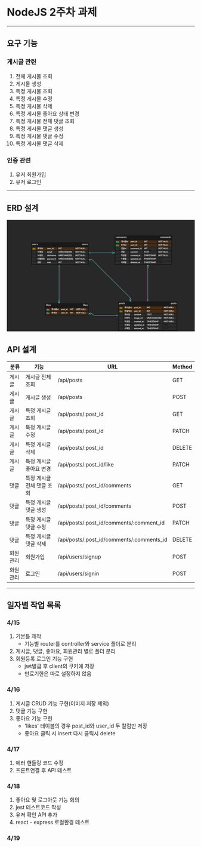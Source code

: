 # NodeJS 2주차 과제
<hr />

## 요구 기능
### 게시글 관련
1. 전체 게시물 조회
2. 게시물 생성
3. 특정 게시물 조회
4. 특정 게시물 수정
5. 특정 게시물 삭제
6. 특정 게시물 좋아요 상태 변경
7. 특정 게시물 전체 댓글 조회
8. 특정 게시물 댓글 생성
9. 특정 게시물 댓글 수정
10. 특정 게시물 댓글 삭제

### 인증 관련
1. 유저 회원가입
2. 유저 로그인
<hr />

## ERD 설계
![설계도](./assets/NodeJS-Week2%20(3).png)

## API 설계

분류|기능|URL|Method|
---|---|---|---|
게시글|게시글 전체 조회|/api/posts|GET|
게시글|게시글 생성|/api/posts|POST|
게시글|특정 게시글 조회|/api/posts/:post_id|GET|
게시글|특정 게시글 수정|/api/posts/:post_id|PATCH|
게시글|특정 게시글 삭제|/api/posts/:post_id|DELETE|
게시글|특정 게시글 좋아요 변경|/api/posts/:post_id/like|PATCH|
댓글|특정 게시글 전체 댓글 조회|/api/posts/:post_id/comments|GET|
댓글|특정 게시글 댓글 생성|/api/posts/:post_id/comments|POST|
댓글|특정 게시글 댓글 수정|/api/posts/:post_id/comments/:comment_id|PATCH|
댓글|특정 게시글 댓글 삭제|/api/posts/:post_id/comments/:comments_id|DELETE|
회원관리|회원가입|/api/users/signup|POST|
회원관리| 로그인 |/api/users/signin|POST|

<hr />

## 일자별 작업 목록
### 4/15
1. 기본틀 제작
    - 기능별 router를 controller와 service 폴더로 분리
2. 게시글, 댓글, 좋아요, 회원관리 별로 폴더 분리
3. 회원등록 로그인 기능 구현
    - jwt발급 후 client의 쿠키에 저장
    - 만료기한은 따로 설정하지 않음

### 4/16
1. 게시글 CRUD 기능 구현(이미지 저장 제외)
2. 댓글 기능 구현
3. 좋아요 기능 구현
    - 'likes' 테이블의 경우 post_id와 user_id 두 칼럼만 저장
    - 좋아요 클릭 시 insert 다시 클릭시 delete

### 4/17
1. 에러 핸들링 코드 수정
2. 프론트연결 후 API 테스트

### 4/18
1. 좋아요 및 로그아웃 기능 회의
2. jest 테스트코드 작성
3. 유저 확인 API 추가
4. react - express 로컬환경 테스트

### 4/19